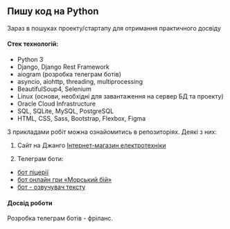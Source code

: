 ## __Пишу код на Python__
Зараз в пошуках проекту/стартапу для отримання практичного досвіду

#### Стек технологій:
- Python 3
- Django, Django Rest Framework
- aiogram (розробка телеграм ботів)
- asyncio, aiohttp, threading, multiprocessing 
- BeautifulSoup4, Selenium
- Linux (основи, необхідні для завантаження на сервер БД та проекту)
- Oracle Cloud Infrastructure
- SQL, SQLite, MySQL, PostgreSQL 
- HTML, CSS, Sass, Bootstrap, Flexbox, Figma

З прикладами робіт можна ознайомитись в репозиторіях. Деякі з них:
1. Сайт на Джанго
[Інтернет-магазин електротехніки](http://141.144.242.171/)

2. Телеграм боти:
- [бот піцерії](https://t.me/shop_python_bot)
- [бот онлайн гри «Морський бій»](https://t.me/morskoi_boy_pythonbot) 
- [бот - озвучувач тексту](https://t.me/speak_python_bot) 

#### Досвід роботи

Розробка телеграм ботів - фріланс.


